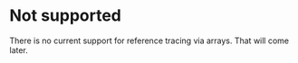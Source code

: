 # Not supported

There is no current support for reference tracing via arrays.  That will come later.
